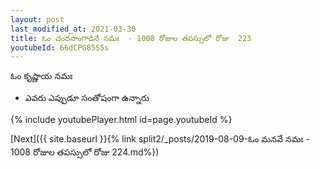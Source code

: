 ```yaml
---
layout: post
last_modified_at: 2021-03-30
title: ఓం చందనాంగాడినే నమః  - 1008 రోజుల తపస్సులో రోజు  223
youtubeId: 66dCPG85S5s
---
```

 
 
 ఓం కృష్ణాయ నమః  
 
 -  ఎవరు ఎప్పుడూ సంతోషంగా ఉన్నారు 
 
  
 
  
 
 
 
 
 
 


{% include youtubePlayer.html id=page.youtubeId %}
 
[Next]({{ site.baseurl }}{% link  split2/_posts/2019-08-09-ఓం మనవే నమః  - 1008 రోజుల తపస్సులో రోజు  224.md%})
 
